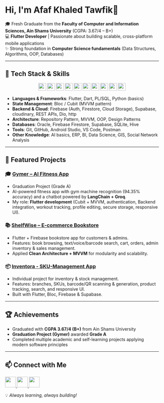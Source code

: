 <!--
## Hi there 👋
**Afaf-khaledd/Afaf-khaledd** is a ✨ _special_ ✨ repository because its `README.md` (this file) appears on your GitHub profile.

Here are some ideas to get you started:

- 🔭 I’m currently working on ...
- 🌱 I’m currently learning ...
- 👯 I’m looking to collaborate on ...
- 🤔 I’m looking for help with ...
- 💬 Ask me about ...
- 📫 How to reach me: ...
- 😄 Pronouns: ...
- ⚡ Fun fact: ...
-->
# Hi, I'm Afaf Khaled Tawfik👋  

🎓 Fresh Graduate from the **Faculty of Computer and Information Sciences, Ain Shams University** (CGPA: 3.67/4 – B+)  
💻 **Flutter Developer** | Passionate about building scalable, cross-platform mobile applications  
✨ Strong foundation in **Computer Science fundamentals** (Data Structures, Algorithms, OOP, Databases)  

---

## 🚀 Tech Stack & Skills
<p align="center">
  <img src="https://img.shields.io/badge/Flutter-02569B?logo=flutter&logoColor=white" height="25"/>
  <img src="https://img.shields.io/badge/Dart-0175C2?logo=dart&logoColor=white" height="25"/>
  <img src="https://img.shields.io/badge/Firebase-FFCA28?logo=firebase&logoColor=black" height="25"/>
  <img src="https://img.shields.io/badge/Supabase-3ECF8E?logo=supabase&logoColor=black" height="25"/>
  <img src="https://img.shields.io/badge/Bloc-Cubit-blueviolet" height="25"/>
  <img src="https://img.shields.io/badge/Architecture-MVVM-green" height="25"/>
  <img src="https://img.shields.io/badge/Git-F05032?logo=git&logoColor=white" height="25"/>
  <img src="https://img.shields.io/badge/GitHub-181717?logo=github&logoColor=white" height="25"/>
  <img src="https://img.shields.io/badge/Android%20Studio-3DDC84?logo=androidstudio&logoColor=white" height="25"/>
  <img src="https://img.shields.io/badge/VS%20Code-007ACC?logo=visualstudiocode&logoColor=white" height="25"/>
</p>  

- **Languages & Frameworks**: Flutter, Dart, PL/SQL, Python (basics)  
- **State Management**: Bloc / Cubit (MVVM pattern)  
- **Backend & Cloud**: Firebase (Auth, Firestore, Cloud Storage), Supabase, cloudinary, REST APIs, Dio, http
- **Architecture**: Repository Pattern, MVVM, OOP, Design Patterns 
- **Databases**: Oracle, Firebase Firestore, Supabase, SQLite, Hive
- **Tools**: Git, GitHub, Android Studio, VS Code, Postman  
- **Other Knowledge**: AI basics, ERP, BI, Data Science, GIS, Social Network Analysis  
---

## 📂 Featured Projects

### 🎓 [Gymer – AI Fitness App](https://github.com/Afaf-khaledd/Gymer-App-Flutter)
- Graduation Project (Grade A)  
- AI-powered fitness app with gym machine recognition (94.35% accuracy) and a chatbot powered by **LangChain + Groq**.  
- My role: **Flutter development** (Cubit + MVVM, authentication, Backend integration, workout tracking, profile editing, secure storage, responsive UI).  

### 📚 [ShelfWise – E-commerce Bookstore](https://github.com/Afaf-khaledd/Book-Store)
- Flutter + Firebase bookstore app for customers & admins.  
- Features: book browsing, text/voice/barcode search, cart, orders, admin inventory & sales management.  
- Applied **Clean Architecture + MVVM** for modularity and scalability.  

### 📦 [Inventora - SKU-Management App](https://github.com/afaf-khaledd/SKU-Management)  
- Individual project for inventory & stock management.  
- Features: branches, SKUs, barcode/QR scanning & generation, product tracking, search, and responsive UI.  
- Built with Flutter, Bloc, Firebase & Supabase.  

---

## 🏆 Achievements
- Graduated with **CGPA 3.67/4 (B+)** from Ain Shams University  
- **Graduation Project (Gymer)** awarded **Grade A**  
- Completed multiple academic and self-learning projects applying modern software principles  

---

## 📫 Connect with Me
<p>
  <a href="https://linkedin.com/in/afaf-khaled">
    <img src="https://img.shields.io/badge/LinkedIn-0077B5?logo=linkedin&logoColor=white" height="35"/>
  </a>
  <a href="https://github.com/afaf-khaledd">
    <img src="https://img.shields.io/badge/GitHub-181717?logo=github&logoColor=white" height="35"/>
  </a>
  <a href="mailto:afafkhaled56@gmail.com">
    <img src="https://img.shields.io/badge/Email-D14836?logo=gmail&logoColor=white" height="35"/>
  </a>
</p> 

💡 *Always learning, always building!*  
